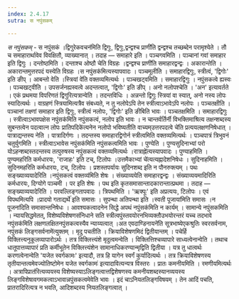 ```yaml
---
index: 2.4.17
sutra: स नपुंसकम्

---
```

_स नपुंसकम्_ - स नपुंसकं ।द्विगुरेकवचन॑मिति द्विगुः, द्विगुः,द्वन्द्वश्च प्राणी॑ति द्वन्द्वश्च तच्छब्देन परामृश्येते । तौ च समाहारार्थावेव विवक्षितौ, व्याख्यानात् । तदाह — समाहारे इति । पञ्चगवमिति । पञ्चानां गवां समाहार इति द्विगुः । दन्तोष्ठमिति । दन्ताश्च ओष्ठौ चेति विग्रहः ।द्वन्द्वश्च प्राणी॑ति समाहारद्वन्द्वः । अकारान्तेति । अकारान्तमुत्तरपदं यस्येति विग्रहः ।स नपुंसक॑मित्यस्यापवादः । पञ्चमूलीति । समाहारद्विगुः, स्त्रीत्वं, 'द्विगोः' इति ङीप् । आबन्तो वेति ।स्त्रियां वे॑ति वक्तव्यमित्यर्थः । पञ्चखट्वमिति । समाहारद्विगुः । नपुंसकत्वे ह्यस्वः । पञ्चखट्वीति । उपसर्जनह्यस्वत्वे अदन्तत्वात्, 'द्विगोः' इति ङीप् । अनो नलोपश्चेति । 'अन' इत्यावर्तते । एकं प्रथमया विपरिणतं द्विगुरित्यत्रान्वेति । तदन्तविधिः । अन्नन्तो द्विगुः स्त्रियां वा स्यात्, अनो नस्य लोपः स्यादित्यर्थः । वाग्रहणं स्त्रियामित्यत्रैव संबध्यते, न तु नलोपेऽपि तेन स्त्रीत्वाऽभावेऽपि नलोपः । पञ्चतक्षीति । पञ्चानां तक्ष्णां समाहार इति द्विगुः, स्त्रीत्वं नलोपः, 'द्विगोः' इति ङीबिति भावः । पञ्चतक्षमिति । समाहारद्विगुः । स्त्रीत्वाऽभावपक्षेस नपुंसक॑मिति नपुंसकत्वं, नलोप इति भावः । न चान्तर्वर्तिर्नी विभक्तिमाश्रित्य तक्षन्शब्दस्य सुबन्तत्वेन पदत्वात्न लोपः प्रातिपदिके॑त्यनेन नलोपो भविष्यतीति वाच्यम्उत्तरपदत्वे चे॑ति प्रत्ययलक्षणनिषेधात् । पात्राद्यन्तस्य नेति । पात्रादिर्गणः । तदन्तस्य समाहारद्विगोर्न स्त्रीत्वमिति वक्तव्यमित्यर्थः । पञ्चपात्रं त्रिभुवनं चतुर्युगमिति । स्त्रीत्वाऽभावेस नपुंसक॑मिति नपुंसकत्वमिति भावः । पुण्येति । पुण्यसुदिनाभ्यां परो योऽहन्शब्दस्तदन्तस्य तत्पुरुषस्य नपुंसकत्वं वक्तव्यमित्यर्थः ।रात्राह्ने॑त्यस्यापवादः । पुण्याहमिति । पुण्यमहरिति कर्मधारयः, 'राजाहः' इति टच्, टिलोपः ।उत्तमैकाभ्यां चे॑त्यत्यह्नादेशनिषेधः । सुदिनाहमिति । सुदिनमहरिति कर्मधारयः, टच्, टिलोपः । प्रशस्तपर्यायः सुदिनशब्द इति न पौनरुक्त्यम् । पथः सङ्ख्याव्ययादेरिति ।नपुंसकत्वं वक्तव्य॑मिति शेषः । संख्याव्ययेति समाहारद्वन्द्वः । संख्याव्ययमादिरिति कर्मधारयः, दिग्योगे पञ्चमी । पर इति शेषः । पथ इति कृतसमासान्तादकारान्तात्प्रथमा । तदाह — सङ्ख्याव्ययादेरिति । परवल्लिङ्गतापवादः । त्रिपथमिति । 'ऋक्पूः' इति अप्रत्ययः, टिलोपः । एवं विपथमित्यपि ।प्रादयो गताद्यर्थे॑ इति समासः । सुपन्था अतिपन्था इति ।स्वती पूजाया॑मिति समासः ।न पूजना॑दिति समासान्तनिषेधः । आवश्यकत्वादनेन सिद्धे अपथं नपुंसक॑मिति न कार्यम् । सामान्ये नपुंसकमिति । न्यायसिद्धमेतत्, विशेष्यविशेषणसंनिधाने सति स्त्रीत्वपुंस्तवयोरनभिव्यक्तौउभयोरन्तरं यच्च तदभावे नपुंसक॑मिति लक्षणलक्षितनपुंसकत्वस्यैव न्याय्यत्वात् ।अत एवदाण्डिनायने॑ति सूत्रभाष्येएकश्रुतिः स्वरसर्वनाम, नपुंसकं लिङ्गसर्वनामे॑त्युक्तम् । मृदु पचतीति । क्रियाविशेषणमिदं द्वितीयान्तम् । पचेर्हि विक्लित्त्यनुकूलव्यापारोऽर्थः । तत्र विक्लित्त्यंशे मृदुत्वमन्वेति । विक्लित्तिश्चव्यापारे साध्यत्वेनान्वेति । तथाच धातूपात्तव्यापारं प्रति कर्मीभूतेन विक्लित्त्यंशेन सामानाधिकरण्यान्मृद्विति द्वितीया । यत्र तु धात्वर्थः करणत्वेनान्वेति 'यजेत स्वर्गकामः' इत्यादौ, तत्र हि यागेन स्वर्गं कुर्यादित्यर्थः । तत्र क्रियाविशेषणस्य तृतीयान्तत्वमेवज्योतिष्टोमेन यजेत स्वर्गकामः॑ इत्यादावित्यन्यत्र विस्तरः । प्रातः कमनीयमिति । रमणीयमित्यर्थः । अत्रापिप्रात॑रित्यव्ययस्य विशेष्यस्याऽलिङ्गत्वात्तद्विशेषणस्य कमनीयशब्दस्यानव्ययस्य लिङ्गविशेषावगमकत्वाऽभावान्नपुंसकत्वमेवेति भावः । इदं चाऽनियतलिङ्गविषयम् । तेन आदिं पचति, प्रातरादिरित्यत्र न भवति, आदिशब्दस्य नियतलिङ्गत्वात् । 